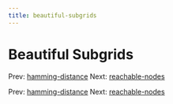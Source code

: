 ```yaml
---
title: beautiful-subgrids
---
```




# Beautiful Subgrids

Prev: [hamming-distance](hamming-distance.md)
Next: [reachable-nodes](reachable-nodes.md)

Prev: [hamming-distance](hamming-distance.md)
Next: [reachable-nodes](reachable-nodes.md)
